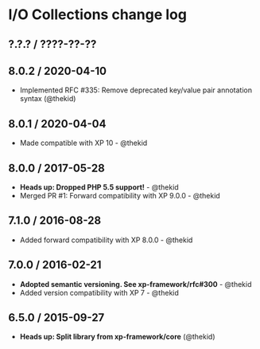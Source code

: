 I/O Collections change log
==========================

## ?.?.? / ????-??-??

## 8.0.2 / 2020-04-10

* Implemented RFC #335: Remove deprecated key/value pair annotation syntax
  (@thekid)

## 8.0.1 / 2020-04-04

* Made compatible with XP 10 - @thekid

## 8.0.0 / 2017-05-28

* **Heads up: Dropped PHP 5.5 support!** - @thekid
* Merged PR #1: Forward compatibility with XP 9.0.0 - @thekid

## 7.1.0 / 2016-08-28

* Added forward compatibility with XP 8.0.0 - @thekid

## 7.0.0 / 2016-02-21

* **Adopted semantic versioning. See xp-framework/rfc#300** - @thekid 
* Added version compatibility with XP 7 - @thekid

## 6.5.0 / 2015-09-27

* **Heads up: Split library from xp-framework/core**
  (@thekid)
